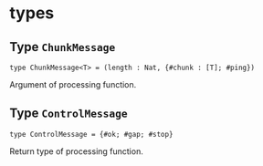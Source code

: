# types

## Type `ChunkMessage`
``` motoko no-repl
type ChunkMessage<T> = (length : Nat, {#chunk : [T]; #ping})
```

Argument of processing function.

## Type `ControlMessage`
``` motoko no-repl
type ControlMessage = {#ok; #gap; #stop}
```

Return type of processing function.
